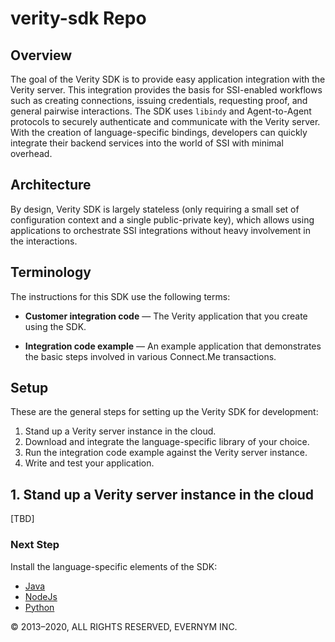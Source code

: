# verity-sdk Repo

## Overview

The goal of the Verity SDK is to provide easy application integration with the Verity server. This integration provides the basis for SSI-enabled workflows such as creating connections, issuing credentials, requesting proof, and general pairwise interactions. The SDK uses `libindy` and Agent-to-Agent protocols to securely authenticate and communicate with the Verity server. With the creation of language-specific bindings, developers can quickly integrate their backend services into the world of SSI with minimal overhead.

## Architecture

By design, Verity SDK is largely stateless (only requiring a small set of configuration context and a single public-private key), which allows using applications to orchestrate SSI integrations without heavy involvement in the interactions.

## Terminology

The instructions for this SDK use the following terms:

* **Customer integration code** &#8212; The Verity application that you create using the SDK.

* **Integration code example** &#8212; An example application that demonstrates the basic steps involved in various Connect.Me transactions.

<!--Do we need something here on what the setup looks like in general, what the component parts are, what they generally will be accomplishing?-->

## Setup 

These are the general steps for setting up the Verity SDK for development:

1. Stand up a Verity server instance in the cloud. 
3. Download and integrate the language-specific library of your choice.
4. Run the integration code example against the Verity server instance.
5. Write and test your application.

<a id="cloud"></a>

## 1. Stand up a Verity server instance in the cloud

<!--need info from Trev on this-->[TBD]

### Next Step

Install the language-specific elements of the SDK:
* [Java](/docs/Getting-Started/java/README.md)
* [NodeJs](/docs/Getting-Started/nodejs/README.md)
* [Python](/docs/Getting-Started/python/README.md)

© 2013&#8211;2020, ALL RIGHTS RESERVED, EVERNYM INC.